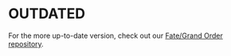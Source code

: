 # OUTDATED

For the more up-to-date version,
check out our [Fate/Grand Order repository][fgo_repo].

[fgo_repo]: https://github.com/Kaleido-subs/Fate-Grand-Order
